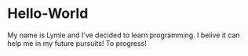 # Hello-World

My name is Lymle and I've decided to learn programming. I belive it can help me in my future pursuits!
To progress!
